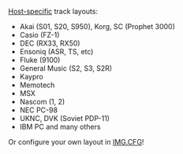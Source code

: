 [Host-specific](Host-Platforms) track layouts:
- Akai (S01, S20, S950), Korg, SC (Prophet 3000)
- Casio (FZ-1)
- DEC (RX33, RX50)
- Ensoniq (ASR, TS, etc)
- Fluke (9100)
- General Music (S2, S3, S2R)
- Kaypro
- Memotech
- MSX
- Nascom (1, 2)
- NEC PC-98
- UKNC, DVK (Soviet PDP-11)
- IBM PC and many others

Or configure your own layout in [IMG.CFG](IMG.CFG-Configuration-File)!

